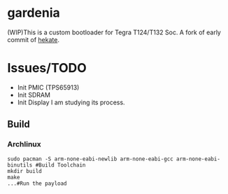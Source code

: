 # gardenia

(WIP)This is a custom bootloader for Tegra T124/T132 Soc.
A fork of early commit of [hekate](https://github.com/CTCaer/hekate/).

# Issues/TODO
- Init PMIC (TPS65913)
- Init SDRAM
- Init Display
I am studying its process.

## Build
### **Archlinux** 
```shell
sudo pacman -S arm-none-eabi-newlib arm-none-eabi-gcc arm-none-eabi-binutils #Build Toolchain
mkdir build
make
...#Run the payload
```
